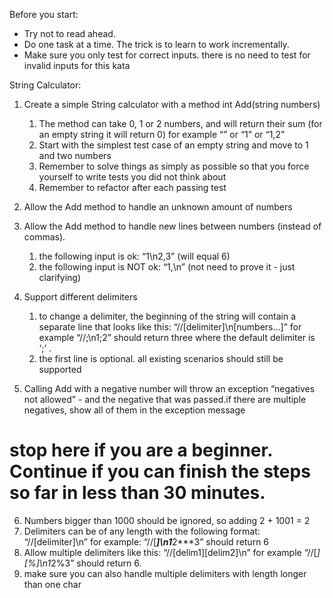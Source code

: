 Before you start:
 
- Try not to read ahead.
- Do one task at a time. The trick is to learn to work incrementally.
- Make sure you only test for correct inputs. there is no need to test for invalid inputs for this kata
 
String Calculator:

1) Create a simple String calculator with a method int Add(string numbers)
    1. The method can take 0, 1 or 2 numbers, and will return their sum (for an empty string it will return 0) for example “” or “1” or “1,2”
    2. Start with the simplest test case of an empty string and move to 1 and two numbers
    3. Remember to solve things as simply as possible so that you force yourself to write tests you did not think about
    4. Remember to refactor after each passing test
2) Allow the Add method to handle an unknown amount
 of numbers

3) Allow the Add method to handle new lines between numbers (instead of commas).
    1. the following input is ok:  “1\n2,3”  (will equal 6)
    2. the following input is NOT ok:  “1,\n” (not need to prove it - just clarifying)

4) Support different delimiters
    1. to change a delimiter, the beginning of the string will contain a separate line that looks like this:   “//[delimiter]\n[numbers…]” for example “//;\n1;2” should return three where the default delimiter is ‘;’ .
    2. the first line is optional. all existing scenarios should still be supported

5) Calling Add with a negative number will throw an exception “negatives not allowed” - and the negative that was passed.if there are multiple negatives, show all of them in the exception message

# stop here if you are a beginner. Continue if you can finish the steps so far in less than 30 minutes.

6) Numbers bigger than 1000 should be ignored, so adding 2 + 1001  = 2
7) Delimiters can be of any length with the following format:  “//[delimiter]\n” for example: “//[***]\n1***2***3” should return 6
8) Allow multiple delimiters like this:  “//[delim1][delim2]\n” for example “//[*][%]\n1*2%3” should return 6.
9) make sure you can also handle multiple delimiters with length longer than one char
